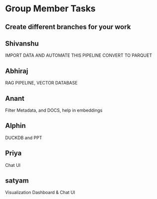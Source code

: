 # Group Member Tasks

## Create different branches for your work

## Shivanshu

<p>IMPORT DATA AND AUTOMATE THIS PIPELINE CONVERT TO PARQUET</p>

## Abhiraj

<p>RAG PIPELINE, VECTOR DATABASE</p>

## Anant

<p>Filter Metadata, and DOCS, help in embeddings</p>

## Alphin

<p>DUCKDB and PPT</p>

## Priya

<p>Chat UI</p>

## satyam

<p>Visualization Dashboard & Chat UI</p>